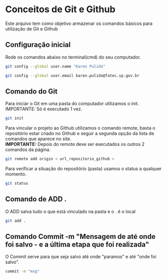 # Conceitos de Git e Github
Este arquivo tem como objetivo armazenar os comandos básicos para utilização de Git e Github

## Configuração inicial 
Rode os comandos abaixo no terminal(cmd) do seu computador.
```bash
git config --global user.name "Karen Pulido"

git config --global user.email karen.pulido@fatec.sp.gov.br
```

## Comando do Git
Para iniciar o Git em uma pasta do computador utilizamos o init.
IMPORTANTE: Só é executado 1 vez.
```bash
git init
```

Para vincular o projeto ao Github utilizamos o comando remote, basta o repositório estar criado no Github e seguir a segunda opção da lista de comandos que aparece no site.<br>
**IMPORTANTE:** Depois do remote deve ser executados os outros 2 comandos da página.
```bash
git remote add origin < url_repositorio_github >
```


Para verificar a situação do repositório (pasta) usamos o status a qualquer momento.
```bash
git status
```

## Comando de ADD .
O ADD salva tudo o que está vinculado na pasta e o . é o local
```bash
git add .
``` 

## Comando Commit -m "Mensagem de até onde foi salvo - e a última etapa que foi realizada"
O Commit serve para que seja salvo até onde "paramos" e até "onde foi salvo".
```bash
commit -m "msg"
```
